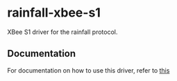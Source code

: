 # rainfall-xbee-s1

XBee S1 driver for the rainfall protocol.

## Documentation
For documentation on how to use this driver, refer to [this](https://github.com/HomeSkyLtd/sn-node/blob/master/drivers/serial-xbee/documentation.md)
